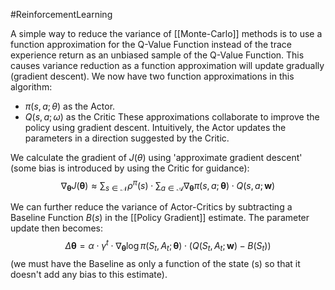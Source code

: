 #ReinforcementLearning 

A simple way to reduce the variance of [[Monte-Carlo]] methods is to use a function approximation for the Q-Value Function instead of the trace experience return as an unbiased sample of the Q-Value Function. This causes variance reduction as a function approximation will update gradually (gradient descent). We now have two function approximations in this algorithm:
- $\pi(s, a;\theta)$ as the Actor.
- $Q(s,a;\omega)$ as the Critic
These approximations collaborate to improve the policy using gradient descent. Intuitively, the Actor updates the parameters in a direction suggested by the Critic.

We calculate the gradient of $J(\theta)$ using 'approximate gradient descent' (some bias is introduced by using the Critic for guidance):
$$
\nabla_{\boldsymbol{\theta}} J(\boldsymbol{\theta}) \approx \sum_{s \in \mathcal{N}} \rho^\pi(s) \cdot \sum_{a \in \mathcal{A}} \nabla_{\boldsymbol{\theta}} \pi(s, a ; \boldsymbol{\theta}) \cdot Q(s, a ; \boldsymbol{w})
$$

We can further reduce the variance of Actor-Critics by subtracting a Baseline Function $B(s)$ in the [[Policy Gradient]] estimate. The parameter update then becomes:
$$
\Delta \boldsymbol{\theta}=\alpha \cdot \gamma^t \cdot \nabla_{\boldsymbol{\theta}} \log \pi\left(S_t, A_t ; \boldsymbol{\theta}\right) \cdot\left(Q\left(S_t, A_t ; \boldsymbol{w}\right)-B\left(S_t\right)\right)
$$
(we must have the Baseline as only a function of the state (s) so that it doesn't add any bias to this estimate). 